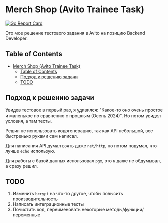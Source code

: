 # Merch Shop (Avito Trainee Task)

[![Go Report Card](https://goreportcard.com/badge/github.com/0x0FACED/merch-shop)](https://goreportcard.com/report/github.com/0x0FACED/merch-shop)


Это мое решение тестового задания в Avito на позицию Backend Developer.

## Table of Contents

- [Merch Shop (Avito Trainee Task)](#merch-shop-avito-trainee-task)
	- [Table of Contents](#table-of-contents)
	- [Подход к решению задачи](#подход-к-решению-задачи)
	- [TODO](#todo)

## Подход к решению задачи

Увидев тестовое в первый раз, я удивился: "Какое-то оно очень простое и маленькое по сравнению с прошлым (Осень 2024)". Но потом увидел условия, а там тесты.

Решил не использовать кодогенерацию, так как API небольшой, все быстренько руками сам написал. 

Для написания API думал взять даже `net/http`, но потом подумал, что лучше `echo` использую. 

Для работы с базой данных использовал `pgx`, это я даже не обдумывал, а сразу решил.

## TODO

1. Изменить `bcrypt` на что-то другое, чтобы повысить производительность
2. Написать интеграционные тесты
3. Почистить код, переименовать некоторые методы/функции/переменные
